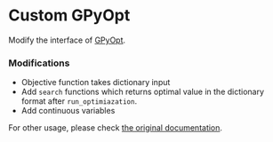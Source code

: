 # Custom GPyOpt

Modify the interface of [GPyOpt](https://github.com/SheffieldML/GPyOpt).


### Modifications
- Objective function takes dictionary input
- Add `search` functions which returns optimal value in the dictionary
    format after `run_optimiazation`.
- Add continuous variables



For other usage, please check [the original documentation](http://gpyopt.readthedocs.io/en/latest/).
